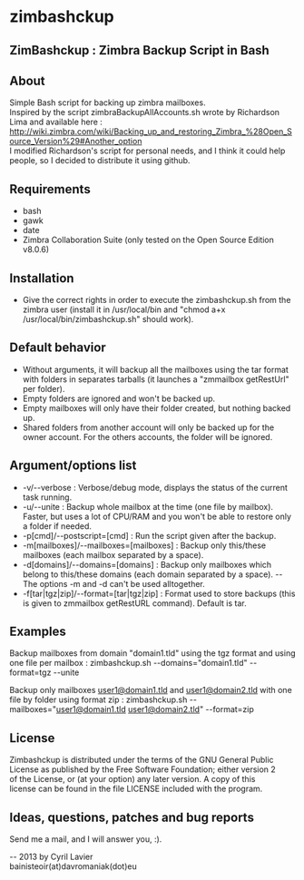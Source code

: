 zimbashckup
===========

ZimBashckup : Zimbra Backup Script in Bash
------------------------------------------

About
-----
Simple Bash script for backing up zimbra mailboxes.  
Inspired by the script zimbraBackupAllAccounts.sh wrote by Richardson Lima and available here : http://wiki.zimbra.com/wiki/Backing_up_and_restoring_Zimbra_%28Open_Source_Version%29#Another_option  
I modified Richardson's script for personal needs, and I think it could help people, so I decided to distribute it using github.

Requirements
------------
- bash
- gawk
- date
- Zimbra Collaboration Suite (only tested on the Open Source Edition v8.0.6)

Installation
------------
- Give the correct rights in order to execute the zimbashckup.sh from the zimbra user (install it in /usr/local/bin and "chmod a+x /usr/local/bin/zimbashckup.sh" should work).

Default behavior
----------------
- Without arguments, it will backup all the mailboxes using the tar format with folders in separates tarballs (it launches a "zmmailbox getRestUrl" per folder).
- Empty folders are ignored and won't be backed up.
- Empty mailboxes will only have their folder created, but nothing backed up.
- Shared folders from another account will only be backed up for the owner account. For the others accounts, the folder will be ignored.

Argument/options list
---------------------
- -v/--verbose : Verbose/debug mode, displays the status of the current task running.
- -u/--unite : Backup whole mailbox at the time (one file by mailbox). Faster, but uses a lot of CPU/RAM and you won't be able to restore only a folder if needed.
- -p[cmd]/--postscript=[cmd] : Run the script given after the backup.
- -m[mailboxes]/--mailboxes=[mailboxes] : Backup only this/these mailboxes (each mailbox separated by a space).
- -d[domains]/--domains=[domains] : Backup only mailboxes which belong to this/these domains (each domain separated by a space).
-- The options -m and -d can't be used alltogether.
- -f[tar|tgz|zip]/--format=[tar|tgz|zip] : Format used to store backups (this is given to zmmailbox getRestURL command). Default is tar.

Examples
--------

Backup mailboxes from domain "domain1.tld" using the tgz format and using one file per mailbox : 
	zimbashckup.sh --domains="domain1.tld" --format=tgz --unite

Backup only mailboxes user1@domain1.tld and user1@domain2.tld with one file by folder using format zip :
	zimbashckup.sh --mailboxes="user1@domain1.tld user1@domain2.tld" --format=zip

License
-------
Zimbashckup is distributed under the terms of the GNU General Public  
License as published by the Free Software Foundation; either version 2  
of the License, or (at your option) any later version.  A copy of this  
license can be found in the file LICENSE included with the program.  

Ideas, questions, patches and bug reports
-----------------------------------------
Send me a mail, and I will answer you, :).

--
2013 by Cyril Lavier  
bainisteoir(at)davromaniak(dot)eu
